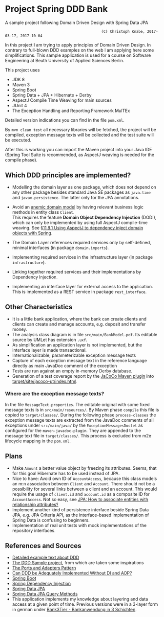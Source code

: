 Project Spring DDD Bank
=======================
A sample project following Domain Driven Design with Spring Data JPA

                                                (C) Christoph Knabe, 2017-03-17, 2017-10-04

In this project I am trying to apply principles of Domain Driven Design.
In contrary to full-blown DDD examples on the web I am applying here some simplifications.
This sample application is used for a course on Software Engineering at Beuth University of Applied Sciences Berlin.

This project uses

- JDK 8
- Maven 3
- Spring Boot
- Spring Data + JPA + Hibernate + Derby
- AspectJ Compile Time Weaving for main sources
- JUnit 4
- The Exception Handling and Reporting Framework MulTEx

Detailed version indications you can find in the file `pom.xml`.

By  `mvn clean test`   all necessary libraries will be fetched, the project will be compiled, exception message texts will be collected and the test suite will be executed.

After this is working you can import the Maven project into your Java IDE 
(Spring Tool Suite is recommended, as AspectJ weaving is needed for the compile phase).

## Which DDD principles are implemented?

- Modelling the domain layer as one package, which does not depend on any other package besides standard Java SE packages as `java.time` and `javax.persistence`. The latter only for the JPA annotations.

- Avoid an [anemic domain model](https://martinfowler.com/bliki/AnemicDomainModel.html) by having relevant business logic methods in entity class `Client`.  
  This requires the feature **Domain Object Dependency Injection** (DODI), which can only be implemented by using full AspectJ compile-time weaving. 
  See [§11.8.1 Using AspectJ to dependency inject domain objects with Spring](http://docs.spring.io/spring/docs/4.3.x/spring-framework-reference/html/aop.html#aop-atconfigurable).

- The Domain Layer references required services only by self-defined, minimal interfaces (in package `domain.imports`).

- Implementing required services in the infrastructure layer (in package `infrastructure`).

- Linking together required services and their implementations by Dependency Injection. 

- Implementing an interface layer for external access to the application. 
  This is implemented as a REST service in package `rest_interface`.


## Other Characteristics

- It is a little bank application, where the bank can create clients and clients can create and manage accounts, e.g. deposit and transfer money.
- The analysis class diagram is in file `src/main/BankModel.pdf`. Its editable source by UMLet has extension `.uxf`.
- As simplification an application layer is not implemented, but the interface layer is made transactional.
- Internationalizable, parameterizable exception message texts
- Capture of each exception message text in the reference language directly as main JavaDoc comment of the exception
- Tests are run against an empty in-memory Derby database.
- Generation of a test coverage report by the [JaCoCo Maven plugin](http://www.eclemma.org/jacoco/trunk/doc/maven.html) into [target/site/jacoco-ut/index.html](file:target/site/jacoco-ut/index.html).

### Where are the exception message texts?
In the file `MessageText.properties`. The editable original with some fixed message texts is in `src/main/resources/`.
By Maven phase `compile` this file is copied to `target/classes/`.
During the following phase `process-classes` the exception message texts are extracted from the JavaDoc comments of all exceptions under `src/main/java/`
by the  `ExceptionMessagesDoclet`  as configured for the `maven-javadoc-plugin`. They are appended to the message text file in `target/classes/`.
This process is excluded from m2e lifecycle mapping in the `pom.xml`.


## Plans

- Make `Amount` a better value object by freezing its attributes. Seems, that for this goal Hibernate has to be used instead of JPA.
- Nice to have: Avoid own ID of `AccountAccess`, because this class models an m:n association between `Client` and `Account`. 
  There should not be a possibility for several links between a client and an account.
  This would require the usage of `client.id` and `account.id` as a composite ID for `AccountAccess`.
  Not so easy, see [JPA: How to associate entities with relationship attributes?](http://stackoverflow.com/questions/18739334/jpa-how-to-associate-entities-with-relationship-attributes)
- Implement another kind of persistence interface beside Spring Data JPA, 
  e.g. JPA Criteria API, as the interface-based implementation of Spring Data
  is confusing to beginners.
- Implementation of real unit tests with mock implementations of the repository interfaces.

## References and Sources
- [Detailed example text about DDD](https://www.mirkosertic.de/blog/2013/04/domain-driven-design-example/)
- [The DDD Sample project](https://github.com/citerus/dddsample-core), from which are taken some inspirations
- [The Ports and Adapters Pattern](http://alistair.cockburn.us/Hexagonal+architecture)
- [Can DDD be Adequately Implemented Without DI and AOP?](https://www.infoq.com/news/2008/02/ddd-di-aop)
- [Spring Boot](https://spring.io/guides/gs/spring-boot/)
- [Spring Dependency Injection](http://projects.spring.io/spring-framework/)
- [Spring Data JPA](https://spring.io/guides/gs/accessing-data-jpa/)
- [Spring Data JPA Query Methods](http://docs.spring.io/spring-data/jpa/docs/current/reference/html/#jpa.query-methods)
- This application implements my knowledge about layering and data access at a given point of time. Previous versions were in a 3-layer form in german under [Bank3Tier - Bankanwendung in 3 Schichten](http://public.beuth-hochschule.de/~knabe/java/bank3tier/).
